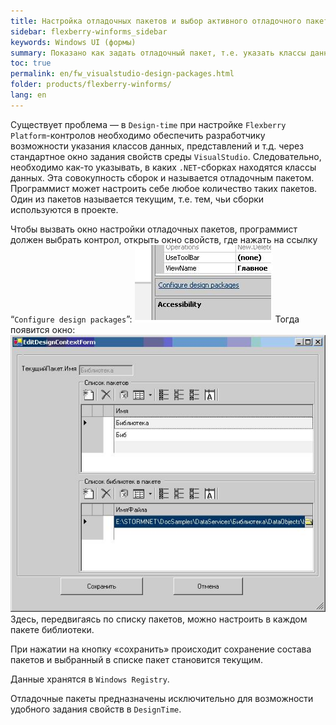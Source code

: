 ```yaml
---
title: Настройка отладочных пакетов и выбор активного отладочного пакета
sidebar: flexberry-winforms_sidebar
keywords: Windows UI (формы)
summary: Показано как задать отладочный пакет, т.е. указать классы данных, представления и т.д. для удобства настройки свойств контролов в `DesignTime`
toc: true
permalink: en/fw_visualstudio-design-packages.html
folder: products/flexberry-winforms/
lang: en
---
```


Существует проблема — в `Design-time` при настройке `Flexberry Platform`-контролов необходимо обеспечить разработчику возможности указания классов данных, представлений и т.д. через стандартное окно задания свойств среды `VisualStudio`. Следовательно, необходимо как-то указывать, в каких `.NET`-сборках находятся классы данных. Эта совокупность сборок и называется отладочным пакетом. Программист может настроить себе любое количество таких пакетов. Один из пакетов называется текущим, т.е. тем, чьи сборки используются в проекте.


Чтобы вызвать окно настройки отладочных пакетов, программист должен выбрать контрол, открыть окно свойств,  где нажать на ссылку “`Configure design packages`”:
![](/images/pages/products/flexberry-winforms/development/primer13.jpg)
Тогда появится окно:
![](/images/pages/products/flexberry-winforms/development/primer14.jpg)
Здесь, передвигаясь по списку пакетов, можно настроить в каждом пакете библиотеки.

При нажатии на кнопку «сохранить» происходит сохранение состава пакетов и выбранный в списке пакет становится текущим.

Данные хранятся в `Windows Registry`.

Отладочные пакеты предназначены исключительно для возможности удобного задания свойств в `DesignTime`.
 

